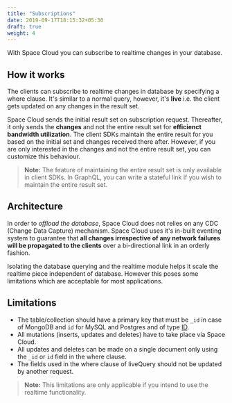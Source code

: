 ```yaml
---
title: "Subscriptions"
date: 2019-09-17T18:15:32+05:30
draft: true
weight: 4
---
```


With Space Cloud you can subscribe to realtime changes in your database.


## How it works

The clients can subscribe to realtime changes in database by specifying a where clause. It's similar to a normal query, however, it's **live** i.e. the client gets updated on any changes in the result set.

Space Cloud sends the initial result set on subscription request. Thereafter, it only sends the **changes** and not the entire result set for **efficienct bandwidth utilization**. The client SDKs maintain the entire result for you based on the initial set and changes received there after. However, if you are only interested in the changes and not the entire result set, you can customize this behaviour.

> **Note:** The feature of maintaining the entire result set is only available in client SDKs. In GraphQL, you can write a stateful link if you wish to maintain the entire result set.

## Architecture

In order to _offload the database_, Space Cloud does not relies on any CDC (Change Data Capture) mechanism. Space Cloud uses it's in-built eventing system to guarantee that **all changes irrespective of any network failures will be propagated to the clients** over a bi-directional link in an orderly fashion. 

Isolating the database querying and the realtime module helps it scale the realtime piece independent of database. However this poses some limitations which are acceptable for most applications. 

## Limitations

- The table/collection should have a primary key that must be `_id` in case of MongoDB and `id` for MySQL and Postgres and of type [ID](/essentials/data-modelling/types-and-directives/#scalar-types).
- All mutations (inserts, updates and deletes) have to take place via Space Cloud.
- All updates and deletes can be made on a single document only using the `_id` or `id` field in the where clause.
- The fields used in the where clause of liveQuery should not be updated by another request.

> **Note:** This limitations are only applicable if you intend to use the realtime functionality.